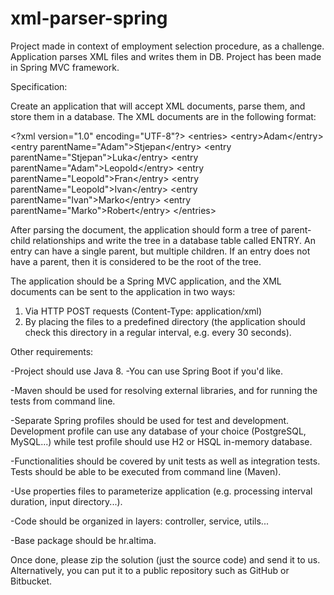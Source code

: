 # xml-parser-spring
Project made in context of employment selection procedure, as a challenge. Application parses XML files and writes them in DB. Project has been made in Spring MVC framework. 

Specification: 

Create an application that will accept XML documents, parse them, and store them in a database.
The XML documents are in the following format: 

&lt;?xml version="1.0" encoding="UTF-8"?&gt;
&lt;entries&gt; &lt;entry>Adam&lt;/entry> 
  &lt;entry parentName="Adam"&gt;Stjepan&lt;/entry&gt; 
  &lt;entry parentName="Stjepan"&gt;Luka&lt;/entry&gt; 
  &lt;entry parentName="Adam"&gt;Leopold&lt;/entry&gt; 
  &lt;entry parentName="Leopold"&gt;Fran&lt;/entry&gt; 
  &lt;entry parentName="Leopold"&gt;Ivan&lt;/entry&gt;
  &lt;entry parentName="Ivan"&gt;Marko&lt;/entry&gt;
  &lt;entry parentName="Marko"&gt;Robert&lt;/entry&gt;
&lt;/entries&gt;

After parsing the document, the application should form a tree of parent-child relationships and write the tree in a database table called ENTRY. An entry can have a single parent, but multiple children. If an entry does not have a parent, then it is considered to be the root of the tree.

The application should be a Spring MVC application, and the XML documents can be sent to the application in two ways:
1. Via HTTP POST requests (Content-Type: application/xml)
2. By placing the files to a predefined directory (the application should check this directory in a regular interval, e.g. every 30 seconds).

Other requirements:

-Project should use Java 8.
-You can use Spring Boot if you'd like.

-Maven should be used for resolving external libraries, and for running the tests from command line.

-Separate Spring profiles should be used for test and development. Development profile can use any database of your choice (PostgreSQL, MySQL...) while test profile should use H2 or HSQL in-memory database.

-Functionalities should be covered by unit tests as well as integration tests. Tests should be able to be executed from command line (Maven).

-Use properties files to parameterize application (e.g. processing interval duration, input directory...).

-Code should be organized in layers: controller, service, utils...

-Base package should be hr.altima.

Once done, please zip the solution (just the source code) and send it to us. Alternatively, you can put it to a public repository such as GitHub or Bitbucket.
